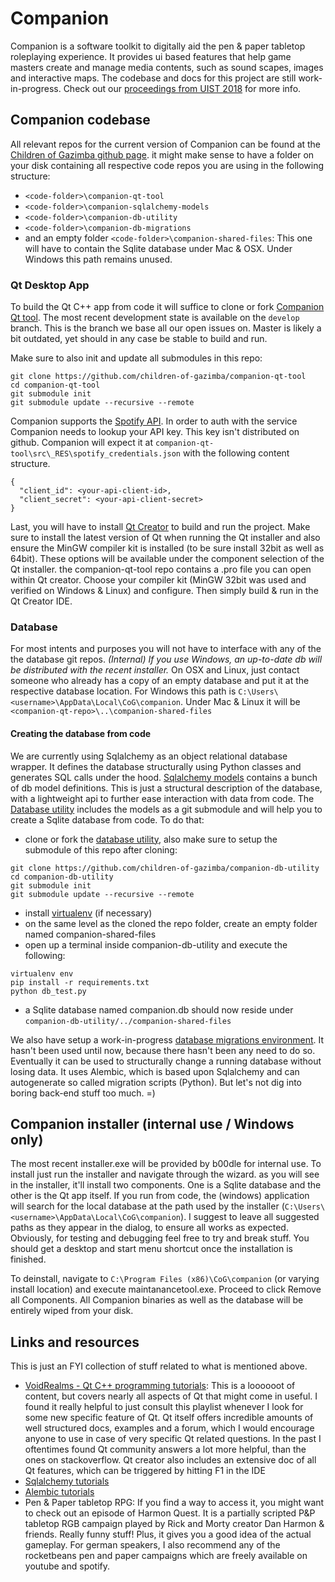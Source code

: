 # Companion

Companion is a software toolkit to digitally aid the pen & paper tabletop roleplaying experience. It provides ui based features that help game masters create and manage media contents, such as sound scapes, images and interactive maps. The codebase and docs for this project are still work-in-progress. Check out our [proceedings from UIST 2018](https://dl.acm.org/citation.cfm?id=3266097) for more info. 

## Companion codebase 

All relevant repos for the current version of Companion can be found at the [Children of Gazimba github page](https://github.com/children-of-gazimba). it might make sense to have a folder on your disk containing all respective code repos you are using in the following structure:
- `<code-folder>\companion-qt-tool`
- `<code-folder>\companion-sqlalchemy-models`
- `<code-folder>\companion-db-utility`
- `<code-folder>\companion-db-migrations`
- and an empty folder `<code-folder>\companion-shared-files`: This one will have to contain the Sqlite database under Mac & OSX. Under Windows this path remains unused.

### Qt Desktop App

To build the Qt C++ app from code it will suffice to clone or fork [Companion Qt tool](https://github.com/children-of-gazimba/companion-qt-tool). The most recent development state is available on the `develop` branch. This is the branch we base all our open issues on. Master is likely a bit outdated, yet should in any case be stable to build and run. 

Make sure to also init and update all submodules in this repo:
```
git clone https://github.com/children-of-gazimba/companion-qt-tool
cd companion-qt-tool
git submodule init
git submodule update --recursive --remote
``` 

Companion supports the [Spotify API](https://developer.spotify.com/documentation/web-api/). In order to auth with the service Companion needs to lookup your API key. This key isn't distributed on github. Companion will expect it at `companion-qt-tool\src\_RES\spotify_credentials.json` with the following content structure.
```
{
  "client_id": <your-api-client-id>,
  "client_secret": <your-api-client-secret>
}
```

Last, you will have to install [Qt Creator](https://www.qt.io/download) to build and run the project. Make sure to install the latest version of Qt when running the Qt installer and also ensure the MinGW compiler kit is installed (to be sure install 32bit as well as 64bit). These options will be available under the component selection of the Qt installer. the companion-qt-tool repo contains a .pro file you can open within Qt creator. Choose your compiler kit (MinGW 32bit was used and verified on Windows & Linux) and configure. Then simply build & run in the Qt Creator IDE.

### Database

For most intents and purposes you will not have to interface with any of the the database git repos. *(Internal) If you use Windows, an up-to-date db will be distributed with the recent installer.* On OSX and Linux, just contact someone who already has a copy of an empty database and put it at the respective database location. For Windows this path is `C:\Users\<username>\AppData\Local\CoG\companion`. Under Mac & Linux it will be `<companion-qt-repo>\..\companion-shared-files`

#### Creating the database from code

We are currently using Sqlalchemy as an object relational database wrapper. It defines the database structurally using Python classes and generates SQL calls under the hood. [Sqlalchemy models](https://github.com/children-of-gazimba/companion-sqlalchemy-models) contains a bunch of db model definitions. This is just a structural description of the database, with a lightweight api to further ease interaction with data from code. The [Database utility](https://github.com/children-of-gazimba/companion-db-utility) includes the models as a git submodule and will help you to create a Sqlite database from code. To do that:
  - clone or fork the [database utility](https://github.com/children-of-gazimba/companion-db-utility), also make sure to setup the submodule of this repo after cloning:
```
git clone https://github.com/children-of-gazimba/companion-db-utility
cd companion-db-utility
git submodule init
git submodule update --recursive --remote
``` 
  - install [virtualenv](https://gist.github.com/Geoyi/d9fab4f609e9f75941946be45000632b) (if necessary)
  - on the same level as the cloned the repo folder, create an empty folder named companion-shared-files
  - open up a terminal inside companion-db-utility and execute the following:
```
virtualenv env
pip install -r requirements.txt
python db_test.py
```
  - a Sqlite database named companion.db should now reside under `companion-db-utility/../companion-shared-files`

We also have setup a work-in-progress [database migrations environment](https://github.com/children-of-gazimba/companion-db-migrations). It hasn't been used until now, because there hasn't been any need to do so. Eventually it can be used to structurally change a running database without losing data. It uses Alembic, which is based upon Sqlalchemy and can autogenerate so called migration scripts (Python). But let's not dig into boring back-end stuff too much. =)

## Companion installer (internal use / Windows only)

The most recent installer.exe will be provided by b00dle for internal use. To install just run the installer and navigate through the wizard. as you will see in the installer, it'll install two components. One is a Sqlite database and the other is the Qt app itself. If you run from code, the (windows) application will search for the local database at the path used by the installer (`C:\Users\<username>\AppData\Local\CoG\companion`). I suggest to leave all suggested paths as they appear in the dialog, to ensure all works as expected. Obviously, for testing and debugging feel free to try and break stuff. 
You should get a desktop and start menu shortcut once the installation is finished. 

To deinstall, navigate to `C:\Program Files (x86)\CoG\companion` (or varying install location) and execute maintanancetool.exe. Proceed to click Remove all Components. All Companion binaries as well as the database will be entirely wiped from your disk.

## Links and resources

This is just an FYI collection of stuff related to what is mentioned above.

- [VoidRealms - Qt C++ programming tutorials](https://www.youtube.com/watch?v=6KtOzh0StTc&list=PL2D1942A4688E9D63): This is a loooooot of content, but covers nearly all aspects of Qt that might come in useful. I found it really helpful to just consult this playlist whenever I look for some new specific feature of Qt. Qt itself offers incredible amounts of well structured docs, examples and a forum, which I would encourage anyone to use in case of very specific Qt related questions. In the past I oftentimes found Qt community answers a lot more helpful, than the ones on stackoverflow. Qt creator also includes an extensive doc of all Qt features, which can be triggered by hitting F1 in the IDE
- [Sqlalchemy tutorials](http://docs.sqlalchemy.org/en/latest/orm/tutorial.html)
- [Alembic tutorials](http://alembic.zzzcomputing.com/en/latest/tutorial.html)
- Pen & Paper tabletop RPG: If you find a way to access it, you might want to check out an episode of Harmon Quest. It is a partially scripted P&P tabletop RGB campaign played by Rick and Morty creator Dan Harmon & friends. Really funny stuff! Plus, it gives you a good idea of the actual gameplay. For german speakers, I also recommend any of the rocketbeans pen and paper campaigns which are freely available on youtube and spotify.
